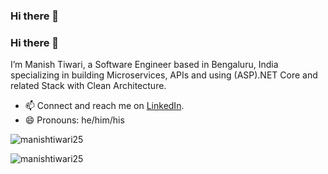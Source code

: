 ### Hi there 👋

<!--
**manishtiwari25/manishtiwari25** is a ✨ _special_ ✨ repository because its `README.md` (this file) appears on your GitHub profile.

Here are some ideas to get you started:

- 🔭 I’m currently working on ...
- 🌱 I’m currently learning ...
- 👯 I’m looking to collaborate on ...
- 🤔 I’m looking for help with ...
- 💬 Ask me about ...
- 📫 How to reach me: ...
- 😄 Pronouns: ...
- ⚡ Fun fact: ...
-->
### Hi there 👋

I’m Manish Tiwari, a Software Engineer based in Bengaluru, India specializing in building Microservices, APIs and using (ASP).NET Core and related Stack with Clean Architecture.

- 📫 Connect and reach me on [LinkedIn](https://www.linkedin.com/in/its-manishtiwari).
- 😄 Pronouns: he/him/his

<p align="left"> <img src="https://komarev.com/ghpvc/?username=manishtiwari25" alt="manishtiwari25" /> </p>

<p align="left">  
  <img src="https://github-readme-stats.vercel.app/api?username=manishtiwari25&show_icons=false" alt="manishtiwari25" />
 </p>


